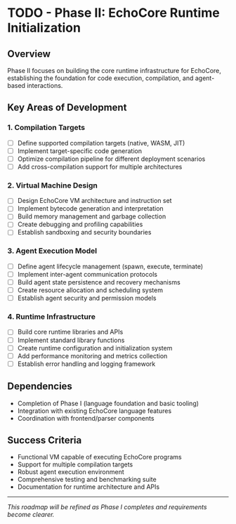 # TODO - Phase II: EchoCore Runtime Initialization

## Overview
Phase II focuses on building the core runtime infrastructure for EchoCore, establishing the foundation for code execution, compilation, and agent-based interactions.

## Key Areas of Development

### 1. Compilation Targets
- [ ] Define supported compilation targets (native, WASM, JIT)
- [ ] Implement target-specific code generation
- [ ] Optimize compilation pipeline for different deployment scenarios
- [ ] Add cross-compilation support for multiple architectures

### 2. Virtual Machine Design
- [ ] Design EchoCore VM architecture and instruction set
- [ ] Implement bytecode generation and interpretation
- [ ] Build memory management and garbage collection
- [ ] Create debugging and profiling capabilities
- [ ] Establish sandboxing and security boundaries

### 3. Agent Execution Model
- [ ] Define agent lifecycle management (spawn, execute, terminate)
- [ ] Implement inter-agent communication protocols
- [ ] Build agent state persistence and recovery mechanisms
- [ ] Create resource allocation and scheduling system
- [ ] Establish agent security and permission models

### 4. Runtime Infrastructure
- [ ] Build core runtime libraries and APIs
- [ ] Implement standard library functions
- [ ] Create runtime configuration and initialization system
- [ ] Add performance monitoring and metrics collection
- [ ] Establish error handling and logging framework

## Dependencies
- Completion of Phase I (language foundation and basic tooling)
- Integration with existing EchoCore language features
- Coordination with frontend/parser components

## Success Criteria
- Functional VM capable of executing EchoCore programs
- Support for multiple compilation targets
- Robust agent execution environment
- Comprehensive testing and benchmarking suite
- Documentation for runtime architecture and APIs

---
*This roadmap will be refined as Phase I completes and requirements become clearer.*
